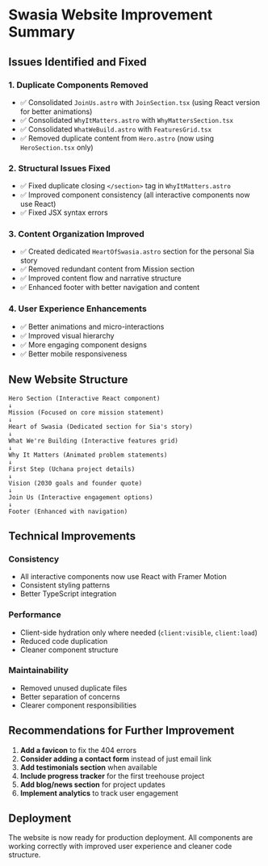 # Swasia Website Improvement Summary

## Issues Identified and Fixed

### 1. **Duplicate Components Removed**
- ✅ Consolidated `JoinUs.astro` with `JoinSection.tsx` (using React version for better animations)
- ✅ Consolidated `WhyItMatters.astro` with `WhyMattersSection.tsx`  
- ✅ Consolidated `WhatWeBuild.astro` with `FeaturesGrid.tsx`
- ✅ Removed duplicate content from `Hero.astro` (now using `HeroSection.tsx` only)

### 2. **Structural Issues Fixed**
- ✅ Fixed duplicate closing `</section>` tag in `WhyItMatters.astro`
- ✅ Improved component consistency (all interactive components now use React)
- ✅ Fixed JSX syntax errors

### 3. **Content Organization Improved**
- ✅ Created dedicated `HeartOfSwasia.astro` section for the personal Sia story
- ✅ Removed redundant content from Mission section
- ✅ Improved content flow and narrative structure
- ✅ Enhanced footer with better navigation and content

### 4. **User Experience Enhancements**
- ✅ Better animations and micro-interactions
- ✅ Improved visual hierarchy
- ✅ More engaging component designs
- ✅ Better mobile responsiveness

## New Website Structure

```
Hero Section (Interactive React component)
↓
Mission (Focused on core mission statement)
↓  
Heart of Swasia (Dedicated section for Sia's story)
↓
What We're Building (Interactive features grid)
↓
Why It Matters (Animated problem statements)
↓
First Step (Uchana project details)
↓
Vision (2030 goals and founder quote)
↓
Join Us (Interactive engagement options)
↓
Footer (Enhanced with navigation)
```

## Technical Improvements

### **Consistency**
- All interactive components now use React with Framer Motion
- Consistent styling patterns
- Better TypeScript integration

### **Performance**
- Client-side hydration only where needed (`client:visible`, `client:load`)
- Reduced code duplication
- Cleaner component structure

### **Maintainability**
- Removed unused duplicate files
- Better separation of concerns
- Clearer component responsibilities

## Recommendations for Further Improvement

1. **Add a favicon** to fix the 404 errors
2. **Consider adding a contact form** instead of just email link
3. **Add testimonials section** when available
4. **Include progress tracker** for the first treehouse project
5. **Add blog/news section** for project updates
6. **Implement analytics** to track user engagement

## Deployment

The website is now ready for production deployment. All components are working correctly with improved user experience and cleaner code structure.
